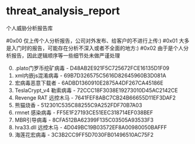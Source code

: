 # threat_analysis_report
个人威胁分析报告库

#0x00 仅上传个人分析报告，公司对外发布、给客户的不进行上传:)
#0x01 大多是入门时的报告，可能存在分析不深入或者不全面的地方:)
#0x02 由于是个人分析报告，因此逻辑顺序等一些细节处未做严谨处理

0. .plato门罗币挖矿病毒 - D48AB2E921F5C725672FCE16135D1F09
1. xml内嵌js混淆病毒 - 69B7D326575C5616D82645960B3D081A
2. 宏病毒恶意下载者 - 6ADBD1360910E2875A4DF267CA45186E
3. TeslaCrypt_v4 勒索病毒 - 72CCC18F3038E19273010D45AC2142CE
4. Revenge RAT 远控木马 - 7641FEF8ABC7CB24B66655D11EF3DAF2
5. 熊猫烧香 - 512301C535C88255C9A252FDF70B7A03
6. rmnet 感染病毒 - FF5E1F27193CE51EEC318714EF038BEF
7. MBR引导病毒 - 8CFA512BA62399F135C03505A93533F3
8. hra33.dll 远控木马 - 4D049BC19B03572EF8A00980050BAFFF
9. 海莲花宏病毒 - 3C3B2CC9FF5D7030FB01496510AC75F2
